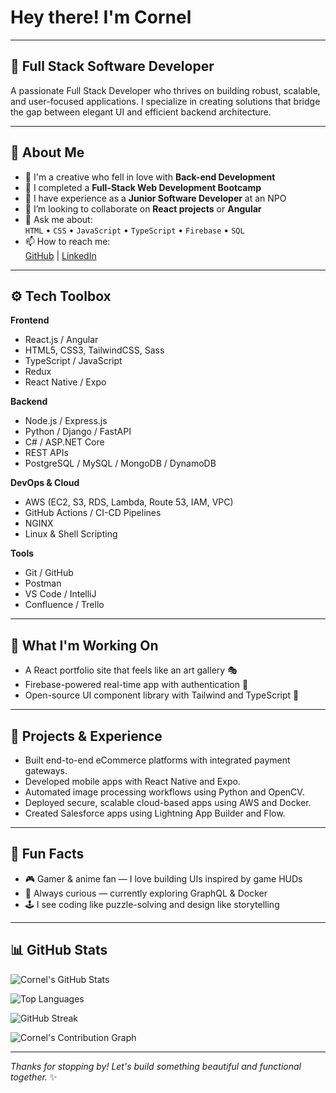 # Hey there! I'm Cornel

---
## 🎨 Full Stack Software Developer 

A passionate Full Stack Developer who thrives on building robust, scalable, and user-focused applications. I specialize in creating solutions that bridge the gap between elegant UI and efficient backend architecture.

---

## 🔭 About Me

- 🎨 I'm a creative who fell in love with **Back-end Development**  
- 🌱 I completed a **Full-Stack Web Development Bootcamp**  
- 💼 I have experience as a **Junior Software Developer** at an NPO  
- 👯 I’m looking to collaborate on **React projects** or **Angular**
- 💬 Ask me about:  
  `HTML` • `CSS` • `JavaScript` • `TypeScript` • `Firebase` • `SQL`  
- 📫 How to reach me:  
 [GitHub](https://github.com/Cornel-MIT) | [LinkedIn](https://www.linkedin.com/in/cornel-masuku/)

---

## ⚙️ Tech Toolbox

**Frontend**
- React.js / Angular
- HTML5, CSS3, TailwindCSS, Sass
- TypeScript / JavaScript
- Redux 
- React Native / Expo

**Backend**
- Node.js / Express.js
- Python / Django / FastAPI
- C# / ASP.NET Core
- REST APIs 
- PostgreSQL / MySQL / MongoDB / DynamoDB

**DevOps & Cloud**
- AWS (EC2, S3, RDS, Lambda, Route 53, IAM, VPC)
- GitHub Actions / CI-CD Pipelines
- NGINX 
- Linux & Shell Scripting

**Tools**
- Git / GitHub 
- Postman 
- VS Code / IntelliJ 
- Confluence / Trello 

---

## 🌟 What I'm Working On

- A React portfolio site that feels like an art gallery 🎭  
- Firebase-powered real-time app with authentication 🔐  
- Open-source UI component library with Tailwind and TypeScript 🧩  

---

## 🧪 Projects & Experience
- Built end-to-end eCommerce platforms with integrated payment gateways.
- Developed mobile apps with React Native and Expo.
- Automated image processing workflows using Python and OpenCV.
- Deployed secure, scalable cloud-based apps using AWS and Docker.
- Created Salesforce apps using Lightning App Builder and Flow.

---

## 🚀 Fun Facts

- 🎮 Gamer & anime fan — I love building UIs inspired by game HUDs  
- 🧠 Always curious — currently exploring GraphQL & Docker  
- 🕹️ I see coding like puzzle-solving and design like storytelling  

---

## 📊 GitHub Stats

![Cornel's GitHub Stats](https://github-readme-stats.vercel.app/api?username=Cornel-MIT&show_icons=true&theme=tokyonight&hide_border=false)

![Top Languages](https://github-readme-stats.vercel.app/api/top-langs/?username=Cornel-MIT&layout=compact&theme=tokyonight)

![GitHub Streak](https://github-readme-streak-stats.herokuapp.com/?user=Cornel-MIT&theme=tokyonight)

![Cornel's Contribution Graph](https://activity-graph.herokuapp.com/graph?username=Cornel-MIT&theme=react-dark&hide_border=true)

---

_Thanks for stopping by! Let's build something beautiful and functional together._ ✨
